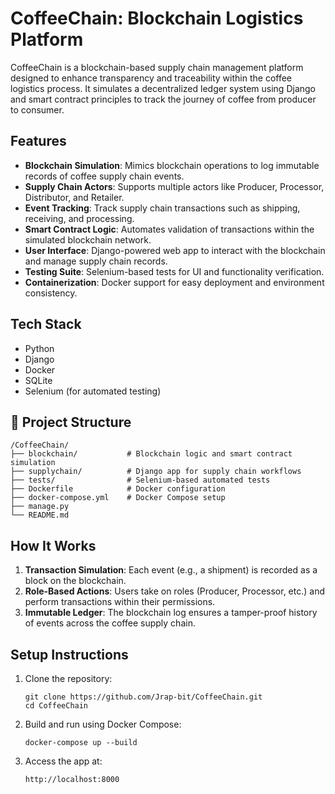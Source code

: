 # CoffeeChain: Blockchain Logistics Platform

CoffeeChain is a blockchain-based supply chain management platform designed to enhance transparency and traceability within the coffee logistics process. It simulates a decentralized ledger system using Django and smart contract principles to track the journey of coffee from producer to consumer.

## Features

- **Blockchain Simulation**: Mimics blockchain operations to log immutable records of coffee supply chain events.
- **Supply Chain Actors**: Supports multiple actors like Producer, Processor, Distributor, and Retailer.
- **Event Tracking**: Track supply chain transactions such as shipping, receiving, and processing.
- **Smart Contract Logic**: Automates validation of transactions within the simulated blockchain network.
- **User Interface**: Django-powered web app to interact with the blockchain and manage supply chain records.
- **Testing Suite**: Selenium-based tests for UI and functionality verification.
- **Containerization**: Docker support for easy deployment and environment consistency.

## Tech Stack

- Python
- Django
- Docker
- SQLite
- Selenium (for automated testing)


## 🧩 Project Structure
```
/CoffeeChain/
├── blockchain/           # Blockchain logic and smart contract simulation
├── supplychain/          # Django app for supply chain workflows
├── tests/                # Selenium-based automated tests
├── Dockerfile            # Docker configuration
├── docker-compose.yml    # Docker Compose setup
├── manage.py
└── README.md
```

## How It Works

1. **Transaction Simulation**: Each event (e.g., a shipment) is recorded as a block on the blockchain.
2. **Role-Based Actions**: Users take on roles (Producer, Processor, etc.) and perform transactions within their permissions.
3. **Immutable Ledger**: The blockchain log ensures a tamper-proof history of events across the coffee supply chain.

## Setup Instructions

1. Clone the repository:
   ```
   git clone https://github.com/Jrap-bit/CoffeeChain.git
   cd CoffeeChain
   ```
2. Build and run using Docker Compose:
   ```
   docker-compose up --build
   ```
3. Access the app at:
   ```
   http://localhost:8000
   ```
